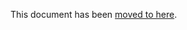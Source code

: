 This document has been [moved to here](https://docs.abp.io/en/abp/latest/UI/Angular/Entity-Action-Extensions).
